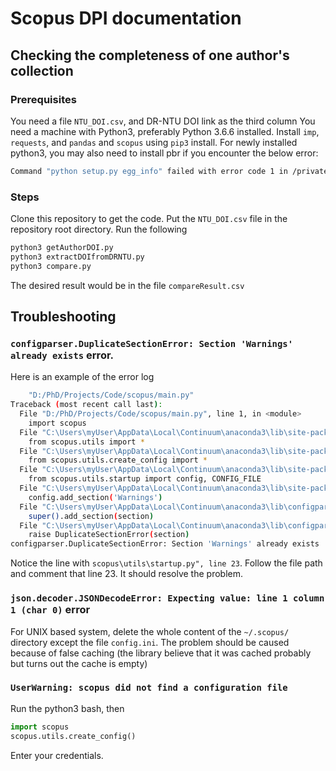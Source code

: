 # Scopus DPI documentation
## Checking the completeness of one author's collection
### Prerequisites
You need a file `NTU_DOI.csv`, and DR-NTU DOI link as the third column
You need a machine with Python3, preferably Python 3.6.6 installed.
Install `imp`, `requests`, and `pandas` and `scopus` using `pip3` install.
For newly installed python3, you may also need to install pbr if you encounter the below error:
```bash
Command "python setup.py egg_info" failed with error code 1 in /private/var/folders/r8/2tmjwrx168ggntqdhtqf7sgc0000gp/T/pip-install-srbso_i8/scopus/
```
### Steps
Clone this repository to get the code.
Put the `NTU_DOI.csv` file in the repository root directory.
Run the following
``` bash
python3 getAuthorDOI.py
python3 extractDOIfromDRNTU.py
python3 compare.py
```
The desired result would be in the file `compareResult.csv`
## Troubleshooting
### `configparser.DuplicateSectionError: Section 'Warnings' already exists` error.

Here is an example of the error log
``` bash
    "D:/PhD/Projects/Code/scopus/main.py"
Traceback (most recent call last):
  File "D:/PhD/Projects/Code/scopus/main.py", line 1, in <module>
    import scopus
  File "C:\Users\myUser\AppData\Local\Continuum\anaconda3\lib\site-packages\scopus\__init__.py", line 7, in <module>
    from scopus.utils import *
  File "C:\Users\myUser\AppData\Local\Continuum\anaconda3\lib\site-packages\scopus\utils\__init__.py", line 1, in <module>
    from scopus.utils.create_config import *
  File "C:\Users\myUser\AppData\Local\Continuum\anaconda3\lib\site-packages\scopus\utils\create_config.py", line 5, in <module>
    from scopus.utils.startup import config, CONFIG_FILE
  File "C:\Users\myUser\AppData\Local\Continuum\anaconda3\lib\site-packages\scopus\utils\startup.py", line 23, in <module>
    config.add_section('Warnings')
  File "C:\Users\myUser\AppData\Local\Continuum\anaconda3\lib\configparser.py", line 1200, in add_section
    super().add_section(section)
  File "C:\Users\myUser\AppData\Local\Continuum\anaconda3\lib\configparser.py", line 659, in add_section
    raise DuplicateSectionError(section)
configparser.DuplicateSectionError: Section 'Warnings' already exists
```
Notice the line with `scopus\utils\startup.py", line 23`. Follow the file path and comment that line 23. It should resolve the problem.

### `json.decoder.JSONDecodeError: Expecting value: line 1 column 1 (char 0)` error
For UNIX based system, delete the whole content of the `~/.scopus/` directory except the file `config.ini`. The problem should be caused because of false caching (the library believe that it was cached probably but turns out the cache is empty)

### `UserWarning: scopus did not find a configuration file`
Run the python3 bash, then
``` python
import scopus
scopus.utils.create_config()
```
Enter your credentials.
